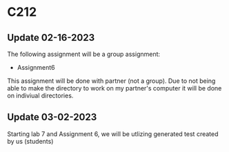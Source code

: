 # C212

## Update 02-16-2023
The following assignment will be a group assignment:
- Assignment6

This assignment will be done with partner (not a group). Due to not being able to make the directory to work on my partner's computer it will be done on indiviual directories. 


## Update 03-02-2023
Starting lab 7 and Assignment 6, we will be utlizing generated test created by us (students) 
